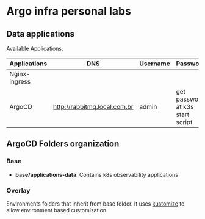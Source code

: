 # Argo infra personal labs

## Data applications

Available Applications:

| Applications  | DNS | Username  | Password | Links |
| ------------- | ------------- | ------------- | ------------- | ------------- |
| Nginx-ingress | | | | <https://kubernetes.github.io/ingress-nginx> |
| ArgoCD |  <http://rabbitmq.local.com.br> | admin  | get password at k3s start script | <https://argo-cd.readthedocs.io/en/stable>  |

## ArgoCD Folders organization

### Base

- **base/applications-data**: Contains k8s observability applications

### Overlay

Environments folders that inherit from base folder. It uses [kustomize](https://github.com/kubernetes-sigs/kustomize) to allow environment based customization.
